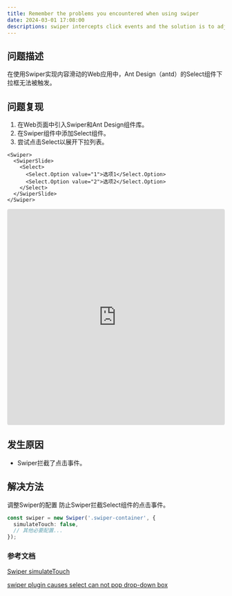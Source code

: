 ```yaml
---
title: Remember the problems you encountered when using swiper
date: 2024-03-01 17:08:00
descriptions: swiper intercepts click events and the solution is to adjust the configuration of swiper to prevent swiper from intercepting click events of the select component.
---
```


## 问题描述
在使用Swiper实现内容滑动的Web应用中，Ant Design（antd）的Select组件下拉框无法被触发。
## 问题复现
1. 在Web页面中引入Swiper和Ant Design组件库。
2. 在Swiper组件中添加Select组件。
3. 尝试点击Select以展开下拉列表。

```tsx
<Swiper>
  <SwiperSlide>
    <Select>
      <Select.Option value="1">选项1</Select.Option>
      <Select.Option value="2">选项2</Select.Option>
    </Select>
  </SwiperSlide>
</Swiper>
```

<iframe src="https://codesandbox.io/p/devbox/ancient-rain-z75sgv?file=%2Fsrc%2FApp.tsx&embed=1"
     style="width:100%; height: 500px; border:0; border-radius: 4px; overflow:hidden;"
     title="ancient-rain"
     allow="accelerometer; ambient-light-sensor; camera; encrypted-media; geolocation; gyroscope; hid; microphone; midi; payment; usb; vr; xr-spatial-tracking"
     sandbox="allow-forms allow-modals allow-popups allow-presentation allow-same-origin allow-scripts"
   ></iframe>

## 发生原因
- Swiper拦截了点击事件。

## 解决方法
调整Swiper的配置
防止Swiper拦截Select组件的点击事件。

```ts
const swiper = new Swiper('.swiper-container', {
  simulateTouch: false,
  // 其他必要配置...
});
```
### 参考文档
[Swiper simulateTouch](https://www.swiper.com.cn/api/touch/56.html)

[swiper plugin causes select can not pop drop-down box](https://stackoverflow.com/questions/16997628/swiper-plugin-causes-select-can-not-pop-drop-down-box)